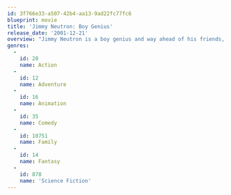 ```yaml
---
id: 3f766e33-a507-42b4-aa13-9ad22fc77fc6
blueprint: movie
title: 'Jimmy Neutron: Boy Genius'
release_date: '2001-12-21'
overview: "Jimmy Neutron is a boy genius and way ahead of his friends, but when it comes to being cool, he's a little behind. All until one day when his parents, and parents all over Earth are kidnapped by aliens, it's up to him to lead all the children of the world to rescue their parents."
genres:
  -
    id: 28
    name: Action
  -
    id: 12
    name: Adventure
  -
    id: 16
    name: Animation
  -
    id: 35
    name: Comedy
  -
    id: 10751
    name: Family
  -
    id: 14
    name: Fantasy
  -
    id: 878
    name: 'Science Fiction'
---
```

